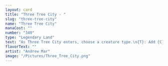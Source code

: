 ```yaml
---
layout: card
title: "Three Tree City - "
slug: "three-tree-city"
name: "Three Tree City"
manaCost: ""
number: "340"
type: "Legendary Land"
text: "As Three Tree City enters, choose a creature type.\n{T}: Add {C}.\n{2}, {T}: Choose a color. Add an amount of mana of that color equal to the number of creatures you control of the chosen type."
flavorText: ""
artist: "Andrew Mar"
image: "/Pictures/Three_Tree_City.png"
---
```


